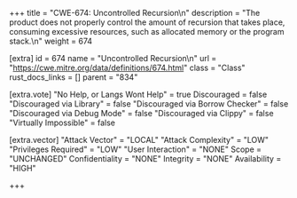 +++
title = "CWE-674: Uncontrolled Recursion\n"
description = "The product does not properly control the amount of recursion that takes place, consuming excessive resources, such as allocated memory or the program stack.\n"
weight = 674

[extra]
id = 674
name = "Uncontrolled Recursion\n"
url = "https://cwe.mitre.org/data/definitions/674.html"
class = "Class"
rust_docs_links = []
parent = "834"

[extra.vote]
"No Help, or Langs Wont Help" = true
Discouraged = false
"Discouraged via Library" = false
"Discouraged via Borrow Checker" = false
"Discouraged via Debug Mode" = false
"Discouraged via Clippy" = false
"Virtually Impossible" = false

[extra.vector]
"Attack Vector" = "LOCAL"
"Attack Complexity" = "LOW"
"Privileges Required" = "LOW"
"User Interaction" = "NONE"
Scope = "UNCHANGED"
Confidentiality = "NONE"
Integrity = "NONE"
Availability = "HIGH"

+++